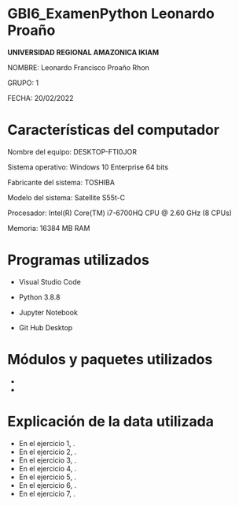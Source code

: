 # GBI6_ExamenPython Leonardo Proaño
 
 **UNIVERSIDAD REGIONAL AMAZONICA IKIAM**

 NOMBRE: Leonardo Francisco Proaño Rhon

 GRUPO: 1

 FECHA: 20/02/2022

# Características del computador

Nombre del equipo: DESKTOP-FTI0JOR

Sistema operativo: Windows 10 Enterprise 64 bits

Fabricante del sistema: TOSHIBA

Modelo del sistema: Satellite S55t-C

Procesador: Intel(R) Core(TM) i7-6700HQ CPU @ 2.60 GHz (8 CPUs)

Memoria: 16384 MB RAM

# Programas utilizados
- Visual Studio Code

- Python 3.8.8

- Jupyter Notebook

- Git Hub Desktop

# Módulos y paquetes utilizados

- 
- 

# Explicación de la data utilizada

- En el ejercicio 1, . 
- En el ejercicio 2, . 
- En el ejercicio 3, . 
- En el ejercicio 4, . 
- En el ejercicio 5, . 
- En el ejercicio 6, . 
- En el ejercicio 7, . 
